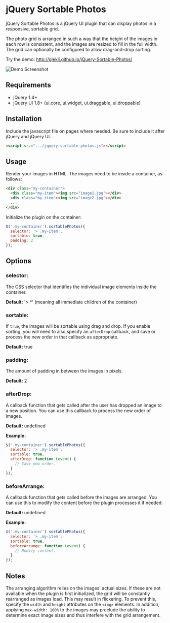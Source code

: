 # jQuery Sortable Photos

jQuery Sortable Photos is a jQuery UI plugin that can display photos in a responsive, sortable grid.

The photo grid is arranged in such a way that the height of the images in each row is consistent, and the images are resized to fill in the full width. The grid can optionally be configured to allow drag-and-drop sorting.

Try the demo:
http://glekli.github.io/jQuery-Sortable-Photos/

![Demo Screenshot](http://glekli.github.io/jQuery-Sortable-Photos/img/demo.png "Demo Screenshot")

## Requirements

* jQuery 1.4+
* jQuery UI 1.8+ (ui.core, ui.widget, ui.draggable, ui.droppable)

## Installation

Include the javascript file on pages where needed. Be sure to include it
after jQuery and jQuery UI.

```html
<script src=".../jquery-sortable-photos.js"></script>
```

## Usage

Render your images in HTML. The images need to be inside a container, as follows:

```html
<div class="my-container">
  <div class="my-item"><img src="image1.jpg"></div>
  <div class="my-item"><img src="image2.jpg"></div>
  ...
</div>
```

Initialize the plugin on the container:

```javascript
$('.my-container').sortablePhotos({
  selector: '> .my-item',
  sortable: true,
  padding: 2
});
```

## Options

### selector:

The CSS selector that identifies the individual image elements inside the container.

**Default:** '> *' (meaning all immediate children of the container)

### sortable:

If `true`, the images will be sortable using drag and drop. If you enable sorting,
you will need to also specify an `afterDrop` callback, and save or process the new
order in that callback as appropriate.

**Default:** true

### padding:

The amount of padding in between the images in pixels.

**Default:** 2

### afterDrop:

A callback function that gets called after the user has dropped an image to a new position.
You can use this callback to process the new order of images.

**Default:** undefined

**Example:**

```javascript
$('.my-container').sortablePhotos({
  selector: '> .my-item',
  sortable: true,
  afterDrop: function (event) {
    // Save new order.
  }
});
```

### beforeArrange:

A callback function that gets called before the images are arranged. You can use this to
modify the content before the plugin processes it if needed.

**Default:** undefined

**Example:**

```javascript
$('.my-container').sortablePhotos({
  selector: '> .my-item',
  sortable: true,
  beforeArrange: function (event) {
    // Modify content.
  }
});
```

## Notes

The arranging algorithm relies on the images' actual sizes. If these are not available when the plugin is first initialized, the grid will be constantly rearranged as images load. This may result in flickering. To prevent this, specify the `width` and `height` attributes on the `<img>` elements. In addition, applying `max-width: 100%` to the images may preclude the ability to determine exact image sizes and thus interfere with the grid arrangement.

